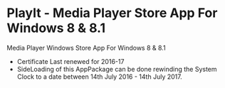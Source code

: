 # PlayIt -  Media Player Store App For Windows 8 & 8.1
Media Player Windows Store App For Windows 8 & 8.1
* Certificate Last renewed for 2016-17
* SideLoading of this AppPackage can be done rewinding the System Clock to a date between 14th July 2016 - 14th July 2017.
